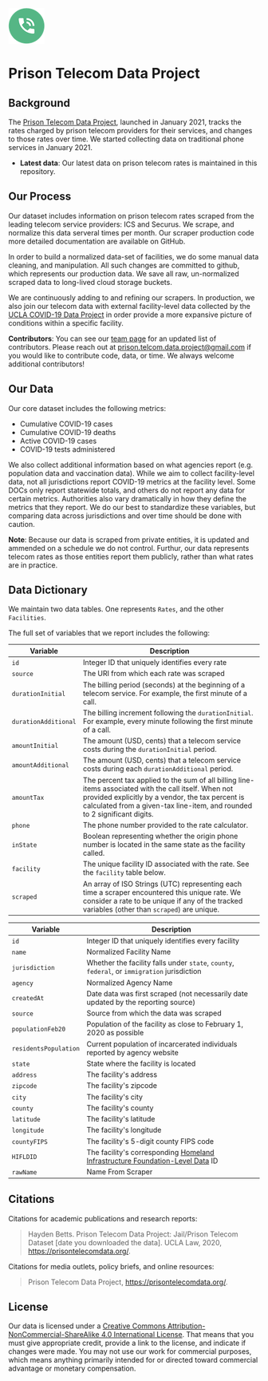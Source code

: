 
![logo](logo.png)

# Prison Telecom Data Project

## Background 
The [Prison Telecom Data Project](https://prisontelecomdata.org), launched in January 2021, tracks the rates charged by prison telecom providers for their services, and changes to those rates over time. We started collecting data on traditional phone services in January 2021.

* **Latest data**: Our latest data on prison telecom rates is maintained in this repository. 

## Our Process  
Our dataset includes information on prison telecom rates scraped from the leading telecom service providers: ICS and Securus. We scrape, and normalize this data serveral times per month. Our scraper production code more detailed documentation are available on GitHub. 

In order to build a normalized data-set of facilities, we do some manual data cleaning, and manipulation. All such changes are committed to github, which represents our production data. We save all raw, un-normalized scraped data to long-lived cloud storage buckets.

We are continuously adding to and refining our scrapers. In production, we also join our telecom data with external facility-level data collected by the [UCLA COVID-19 Data Project](https://github.com/uclalawcovid19behindbars/data) in order provide a more expansive picture of conditions within a specific facility.

**Contributors**: You can see our [team page](https://prisontelecomdata.org/team) for an updated list of contributors. Please reach out at prison.telcom.data.project@gmail.com if you would like to contribute code, data, or time. We always welcome additional contributors! 

## Our Data 
Our core dataset includes the following metrics:

* Cumulative COVID-19 cases 
* Cumulative COVID-19 deaths 
* Active COVID-19 cases 
* COVID-19 tests administered 

We also collect additional information based on what agencies report (e.g. population data and vaccination data). While we aim to collect facility-level data, not all jurisdictions report COVID-19 metrics at the facility level. Some DOCs only report statewide totals, and others do not report any data for certain metrics. Authorities also vary dramatically in how they define the metrics that they report. We do our best to standardize these variables, but comparing data across jurisdictions and over time should be done with caution. 

**Note**: Because our data is scraped from private entities, it is updated and ammended on a schedule we do not control. Furthur, our data represents telecom rates as those entities report them publicly, rather than what rates are in practice.

## Data Dictionary 
We maintain two data tables. One represents `Rates`, and the other `Facilities`.

The full set of variables that we report includes the following: 

| Variable               | Description                                                                                                                    |
|------------------------|--------------------------------------------------------------------------------------------------------------------------------|
| `id`                   | Integer ID that uniquely identifies every rate                                                                                 |
| `source`               | The URI from which each rate was scraped                                                                                       |
| `durationInitial`      | The billing period (seconds) at the beginning of a telecom service. For example, the first minute of a call.                   |
| `durationAdditional`   | The billing increment following the `durationInitial`. For example, every minute following the first minute of a call.         |
| `amountInitial`        | The amount (USD, cents) that a telecom service costs during the `durationInitial` period.                                      |
| `amountAdditional`     | The amount (USD, cents) that a telecom service costs during each `durationAdditional` period.     
| `amountTax`            | The percent tax applied to the sum of all billing line-items associated with the call itself. When not provided explicitly by a vendor, the tax percent is calculated from a given-tax line-item, and rounded to 2 significant digits.   
| `phone`                | The phone number provided to the rate calculator.                                                                              |
| `inState`              | Boolean representing whether the origin phone number is located in the same state as the facility called.                      |
| `facility`             | The unique facility ID associated with the rate. See the `facility` table below.                                                                                                                                                    |
| `scraped`              | An array of ISO Strings (UTC) representing each time a scraper encountered this unique rate. We consider a rate to be unique if any of the tracked variables (other than `scraped`) are unique.                                                                                                      |       

| Variable               | Description                                                                                                                    |
|------------------------|--------------------------------------------------------------------------------------------------------------------------------|
| `id`                   | Integer ID that uniquely identifies every facility                                                                             |
| `name`                 | Normalized Facility Name                                                                                                       |
| `jurisdiction`         | Whether the facility falls under `state`, `county`, `federal`, or `immigration` jurisdiction                                   |
| `agency`               | Normalized Agency Name                                                                                                         |
| `createdAt`            | Date data was first scraped (not necessarily date updated by the reporting source)                                             |  
| `source`               | Source from which the data was scraped                                                                                         |
| `populationFeb20`      | Population of the facility as close to February 1, 2020 as possible                                                            |
| `residentsPopulation`  | Current population of incarcerated individuals reported by agency website                                                      |
| `state`                | State where the facility is located                                                                                            |
| `address`              | The facility's address                                                                                                         |
| `zipcode`              | The facility's zipcode                                                                                                         |
| `city`                 | The facility's city                                                                                                            |
| `county`               | The facility's county                                                                                                          |
| `latitude`             | The facility's latitude                                                                                                        |
| `longitude`            | The facility's longitude                                                                                                       |
| `countyFIPS`           | The facility's 5-digit county FIPS code                                                                                        |
| `HIFLDID`              | The facility's corresponding [Homeland Infrastructure Foundation-Level Data](https://hifld-geoplatform.opendata.arcgis.com/datasets/prison-boundaries/data) ID |
| `rawName`              | Name From Scraper                                                                                                              |

## Citations

Citations for academic publications and research reports:

> Hayden Betts. Prison Telecom Data Project: Jail/Prison Telecom Dataset [date you downloaded the data]. UCLA Law, 2020, https://prisontelecomdata.org/.

Citations for media outlets, policy briefs, and online resources:

> Prison Telecom Data Project, https://prisontelecomdata.org/.

## License 
Our data is licensed under a [Creative Commons Attribution-NonCommercial-ShareAlike 4.0 International License](https://creativecommons.org/licenses/by-nc-sa/4.0/). That means that you must give appropriate credit, provide a link to the license, and indicate if changes were made. You may not use our work for commercial purposes, which means anything primarily intended for or directed toward commercial advantage or monetary compensation. 
